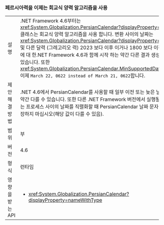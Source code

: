 ### <a name="persian-calendar-now-uses-the-hijri-solar-algorithm"></a>페르시아력을 이제는 회교식 양력 알고리즘을 사용

|   |   |
|---|---|
|설명|.NET Framework 4.6부터는 <xref:System.Globalization.PersianCalendar?displayProperty=name> 클래스는 회교식 양력 알고리즘을 사용 합니다. 변환 사이의 날짜는 <xref:System.Globalization.PersianCalendar?displayProperty=name> 및 다른 달력 (그레고리오 력) 2023 보다 이후 이거나 1800 보다 이전 날짜에 대 한.NET Framework 4.6과 함께 시작 하는 약간 다른 결과 생성할 수 있습니다. 또한 <xref:System.Globalization.PersianCalendar.MinSupportedDateTime> 이제 <code>March 22, 0622 instead of March 21, 0622</code>합니다.|
|제안 해결 방법|.NET 4.6에서 PersianCalendar를 사용할 때 일부 이전 또는 늦은 날짜는 약간 다를 수 있습니다. 또한 다른 .NET Framework 버전에서 실행될 수 있는 프로세스 사이의 날짜를 직렬화할 때 PersianCalendar 날짜 문자열로 저장하지 마십시오(해당 값이 다를 수 있음).|
|범위|부|
|버전|4.6|
|형식|런타임|
|영향을 받는 API|<ul><li><xref:System.Globalization.PersianCalendar?displayProperty=nameWithType></li></ul>|

